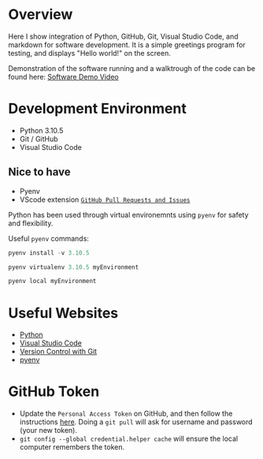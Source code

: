 # Overview

Here I show integration of Python, GitHub, Git, Visual Studio Code, and markdown for software development. It is a simple greetings program for testing, and displays "Hello world!" on the screen.

Demonstration of the software running and a walktrough of the code can be found here: [Software Demo Video]()



# Development Environment

* Python 3.10.5
* Git / GitHub
* Visual Studio Code

## Nice to have
* Pyenv
* VScode extension [`GitHub Pull Requests and Issues`](https://marketplace.visualstudio.com/items?itemName=GitHub.vscode-pull-request-github)

Python has been used through virtual environemnts using `pyenv` for safety and flexibility.

Useful `pyenv` commands:
```python
pyenv install -v 3.10.5
```

```python
pyenv virtualenv 3.10.5 myEnvironment
```

```python
pyenv local myEnvironment
```


# Useful Websites

* [Python](https://www.python.org/)
* [Visual Studio Code](https://code.visualstudio.com/)
* [Version Control with Git](https://www.udacity.com/course/version-control-with-git--ud123)
* [pyenv](https://realpython.com/intro-to-pyenv/)

# GitHub Token
* Update the `Personal Access Token` on GitHub, and then follow the instructions [here](https://gist.github.com/jonjack/bf295d4170edeb00e96fb158f9b1ba3c#remove-an-existing-token-from-your-mac-keychain). Doing a `git pull` will ask for username and password (your new token). 
* `git config --global credential.helper cache` will ensure the local computer remembers the token.
